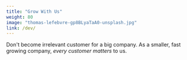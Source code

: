 ```yaml
---
title: "Grow With Us"
weight: 80
image: "thomas-lefebvre-gp8BLyaTaA0-unsplash.jpg"
link: /dev/
---
```


Don't become irrelevant customer for a big company. As a smaller, fast growing company, _every customer matters_ to us.
